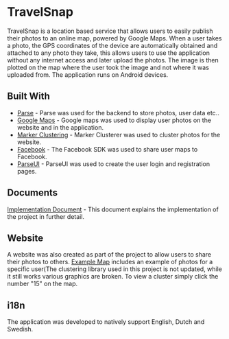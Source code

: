 # TravelSnap
TravelSnap  is  a  location  based  service  that  allows  users  to  easily  publish  their  photos to  an online map, powered by Google Maps. When a user takes a photo, the GPS coordinates of the device are automatically obtained and attached to any photo they take, this allows users to use the  application  without  any  internet  access  and  later  upload  the  photos.  The  image  is  then plotted on the map where the user took the image and not where it was uploaded from. The application runs on Android devices.


## Built With

* [Parse](http://www.parse.com) - Parse was used for the backend to store photos, user data etc..
* [Google Maps](https://developers.google.com/maps/documentation/android-api/) - Google maps was used to display user photos on the website and in the application.
* [Marker Clustering](https://developers.google.com/maps/documentation/javascript/marker-clustering) - Marker Clusterer was used to cluster photos for the website.
* [Facebook](https://developers.facebook.com/docs/android/) - The Facebook SDK was used to share user maps to Facebook.
* [ParseUI](https://github.com/ParsePlatform/ParseUI-Android) - ParseUI was used to create the user login and registration pages.


## Documents

[Implementation Document](https://dl.dropboxusercontent.com/u/40807068/glaceyfypreport.docx) - This document explains the implementation of the project in further detail.

## Website

A website was also created as part of the project to allow users to share their photos to others. [Example Map](https://travel-snap.herokuapp.com/map/2CVN7vpEoF) includes an example of photos for a specific user(The clustering library used in this project is not updated, while it still works various graphics are broken. To view a cluster simply click the number "15" on the map.


## i18n

The application was developed to natively support English, Dutch and Swedish.
